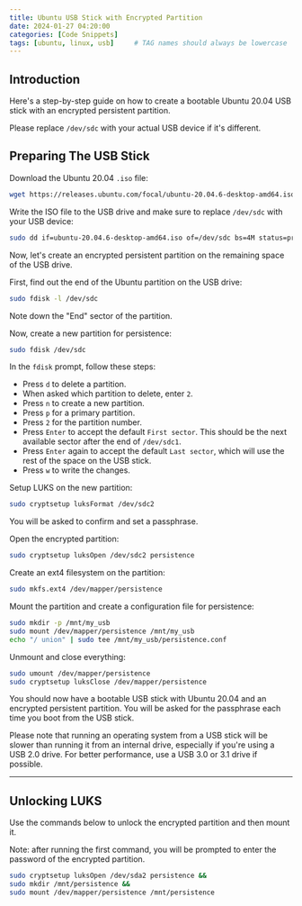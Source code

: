 ```yaml
---
title: Ubuntu USB Stick with Encrypted Partition
date: 2024-01-27 04:20:00
categories: [Code Snippets]
tags: [ubuntu, linux, usb]     # TAG names should always be lowercase
---
```


## Introduction

Here's a step-by-step guide on how to create a bootable Ubuntu 20.04 USB stick with an encrypted persistent partition. 

Please replace `/dev/sdc` with your actual USB device if it's different.

## Preparing The USB Stick

Download the Ubuntu 20.04 `.iso` file:

```bash
wget https://releases.ubuntu.com/focal/ubuntu-20.04.6-desktop-amd64.iso
```

Write the ISO file to the USB drive and make sure to replace `/dev/sdc` with your USB device:

```bash
sudo dd if=ubuntu-20.04.6-desktop-amd64.iso of=/dev/sdc bs=4M status=progress 
```

Now, let's create an encrypted persistent partition on the remaining space of the USB drive.

First, find out the end of the Ubuntu partition on the USB drive:

```bash
sudo fdisk -l /dev/sdc
```

Note down the "End" sector of the partition.

Now, create a new partition for persistence:

```bash
sudo fdisk /dev/sdc
```

In the `fdisk` prompt, follow these steps:

- Press `d` to delete a partition.
- When asked which partition to delete, enter `2`.
- Press `n` to create a new partition.
- Press `p` for a primary partition.
- Press `2` for the partition number.
- Press `Enter` to accept the default `First sector`. This should be the next available sector after the end of `/dev/sdc1`.
- Press `Enter` again to accept the default `Last sector`, which will use the rest of the space on the USB stick.
- Press `w` to write the changes.

Setup LUKS on the new partition:

```bash
sudo cryptsetup luksFormat /dev/sdc2
```

You will be asked to confirm and set a passphrase.

Open the encrypted partition:

```bash
sudo cryptsetup luksOpen /dev/sdc2 persistence
```

Create an ext4 filesystem on the partition:

```bash
sudo mkfs.ext4 /dev/mapper/persistence
```

Mount the partition and create a configuration file for persistence:

```bash
sudo mkdir -p /mnt/my_usb
sudo mount /dev/mapper/persistence /mnt/my_usb
echo "/ union" | sudo tee /mnt/my_usb/persistence.conf
```

Unmount and close everything:

```bash
sudo umount /dev/mapper/persistence
sudo cryptsetup luksClose /dev/mapper/persistence
```


You should now have a bootable USB stick with Ubuntu 20.04 and an encrypted persistent partition. 
You will be asked for the passphrase each time you boot from the USB stick.

Please note that running an operating system from a USB stick will be slower than running it from an internal drive, especially if you're using a USB 2.0 drive.
For better performance, use a USB 3.0 or 3.1 drive if possible.

---

## Unlocking LUKS

Use the commands below to unlock the encrypted partition and then mount it.

Note: after running the first command, you will be prompted to enter the password of the encrypted partition.

```bash
sudo cryptsetup luksOpen /dev/sda2 persistence &&
sudo mkdir /mnt/persistence &&
sudo mount /dev/mapper/persistence /mnt/persistence
```
